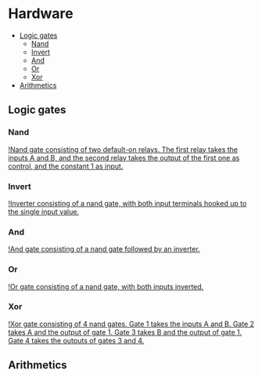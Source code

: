 # Hardware

-   [Logic gates](#logic-gates)
    -   [Nand](#nand-gate)
    -   [Invert](#inverter)
    -   [And](#and-gate)
    -   [Or](#or-gate)
    -   [Xor](#xor-gate)
-   [Arithmetics](#arithmetics)

<a name="logic-gates"></a>

## Logic gates

<a name="nand-gate"></a>

### Nand

[!Nand gate consisting of two default-on relays. The first relay takes the inputs A and B, and the second relay takes the output of the first one as control, and the constant 1 as input.](Solutions/Hardware/LogicGates/Nand.png)

<a name="inverter"></a>

### Invert

[!Inverter consisting of a nand gate, with both input terminals hooked up to the single input value.](Solutions/Hardware/LogicGates/Invert.png)

<a name="and-gate"></a>

### And

[!And gate consisting of a nand gate followed by an inverter.](Solutions/Hardware/LogicGates/And.png)

<a name="or-gate"></a>

### Or

[!Or gate consisting of a nand gate, with both inputs inverted.](Solutions/Hardware/Or.png)

<a name="xor-gate"></a>

### Xor

[!Xor gate consisting of 4 nand gates. Gate 1 takes the inputs A and B. Gate 2 takes A and the output of gate 1. Gate 3 takes B and the output of gate 1. Gate 4 takes the outputs of gates 3 and 4.](Solutions/Hardware/LogicGates//Xor.png)

<a name="arithmetics"></a>

## Arithmetics
